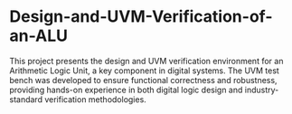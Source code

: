 # Design-and-UVM-Verification-of-an-ALU
This project presents the design and UVM verification environment for an Arithmetic Logic Unit, a key component in digital systems. The UVM test bench was developed to ensure functional correctness and robustness, providing hands-on experience in both digital logic design and industry-standard verification methodologies.
